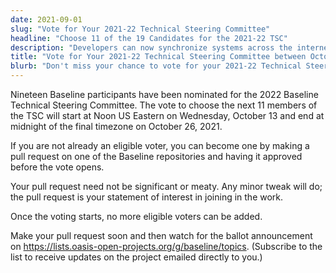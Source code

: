 ```yaml
---
date: 2021-09-01
slug: "Vote for Your 2021-22 Technical Steering Committee"
headline: "Choose 11 of the 19 Candidates for the 2021-22 TSC"
description: "Developers can now synchronize systems across the internet with Baseledger"
title: "Vote for Your 2021-22 Technical Steering Committee between October 13 and 26"
blurb: "Don't miss your chance to vote for your 2021-22 Technical Steering Committee"
---
```


Nineteen Baseline participants have been nominated for the 2022 Baseline Technical Steering Committee. The vote to choose the next 11 members of the TSC will start at Noon US Eastern on Wednesday, October 13 and end at midnight of the final timezone on October 26, 2021. 

If you are not already an eligible voter, you can become one by making a pull request on one of the Baseline repositories and having it approved before the vote opens.

Your pull request need not be significant or meaty. Any minor tweak will do; the pull request is your statement of interest in joining in the work.

Once the voting starts, no more eligible voters can be added.

Make your pull request soon and then watch for the ballot announcement on https://lists.oasis-open-projects.org/g/baseline/topics. (Subscribe to the list to receive updates on the project emailed directly to you.)
